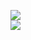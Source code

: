 [![](https://img.shields.io/badge/Made%20With-Github%20Spray-lightgrey.svg?style=for-the-badge&logo=github)](https://github.com/Annihil/github-spray#7093)  
[![](https://i.imgur.com/2DrTn0Z.gif)](https://github.com/Annihil/github-spray)